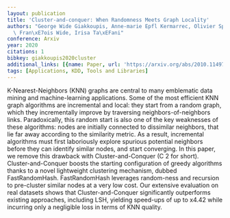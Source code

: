 ```yaml
---
layout: publication
title: 'Cluster-and-conquer: When Randomness Meets Graph Locality'
authors: "George Wide Giakkoupis, Anne-marie Epfl Kermarrec, Olivier Spirals Ruas,\
  \ Fran\xE7ois Wide, Irisa Ta\xEFani"
conference: Arxiv
year: 2020
citations: 1
bibkey: giakkoupis2020cluster
additional_links: [{name: Paper, url: 'https://arxiv.org/abs/2010.11497'}]
tags: [Applications, KDD, Tools and Libraries]
---
```

K-Nearest-Neighbors (KNN) graphs are central to many emblematic data mining
and machine-learning applications. Some of the most efficient KNN graph
algorithms are incremental and local: they start from a random graph, which
they incrementally improve by traversing neighbors-of-neighbors links.
Paradoxically, this random start is also one of the key weaknesses of these
algorithms: nodes are initially connected to dissimilar neighbors, that lie far
away according to the similarity metric. As a result, incremental algorithms
must first laboriously explore spurious potential neighbors before they can
identify similar nodes, and start converging. In this paper, we remove this
drawback with Cluster-and-Conquer (C 2 for short). Cluster-and-Conquer boosts
the starting configuration of greedy algorithms thanks to a novel lightweight
clustering mechanism, dubbed FastRandomHash. FastRandomHash leverages
random-ness and recursion to pre-cluster similar nodes at a very low cost. Our
extensive evaluation on real datasets shows that Cluster-and-Conquer
significantly outperforms existing approaches, including LSH, yielding
speed-ups of up to x4.42 while incurring only a negligible loss in terms of KNN
quality.